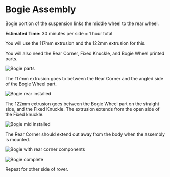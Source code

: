 # Bogie Assembly

Bogie portion of the suspension links the middle wheel to the rear wheel.

**Estimated Time:** 30 minutes per side = 1 hour total

You will use the 117mm extrusion and the 122mm extrusion for this.

You will also need the Rear Corner, Fixed Knuckle, and Bogie Wheel printed parts.

![Bogie parts](images/Bogie01-Parts.jpg)

The 117mm extrusion goes to between the Rear Corner and the angled side of the Bogie Wheel part.

![Bogie rear installed](images/Bogie02-Rear.jpg)

The 122mm extrusion goes between the Bogie Wheel part on the straight side, and the  Fixed Knuckle. The extrusion extends from the open side of the Fixed knuckle.  

![Bogie mid installed](images/Bogie03-Mid.jpg)

The Rear Corner should extend out away from the body when the assembly is mounted. 

![Bogie with rear corner components](images/Bogie04-RearCorner.jpg)

![Bogie complete](images/Bogie05-Complete.jpg)

Repeat for other side of rover.
